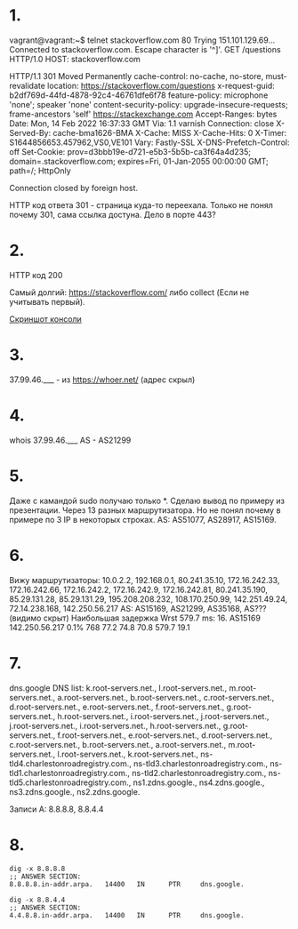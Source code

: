 # 1.
vagrant@vagrant:~$ telnet stackoverflow.com 80
Trying 151.101.129.69...
Connected to stackoverflow.com.
Escape character is '^]'.
GET /questions HTTP/1.0
HOST: stackoverflow.com

HTTP/1.1 301 Moved Permanently
cache-control: no-cache, no-store, must-revalidate
location: https://stackoverflow.com/questions
x-request-guid: b2df769d-44fd-4878-92c4-46761dfe6f78
feature-policy: microphone 'none'; speaker 'none'
content-security-policy: upgrade-insecure-requests; frame-ancestors 'self' https://stackexchange.com
Accept-Ranges: bytes
Date: Mon, 14 Feb 2022 16:37:33 GMT
Via: 1.1 varnish
Connection: close
X-Served-By: cache-bma1626-BMA
X-Cache: MISS
X-Cache-Hits: 0
X-Timer: S1644856653.457962,VS0,VE101
Vary: Fastly-SSL
X-DNS-Prefetch-Control: off
Set-Cookie: prov=d3bbb19e-d721-e5b3-5b5b-ca3f64a4d235; domain=.stackoverflow.com; expires=Fri, 01-Jan-2055 00:00:00 GMT; path=/; HttpOnly

Connection closed by foreign host.

HTTP код ответа 301 - страница куда-то переехала.
Только не понял почему 301, сама ссылка достуна. Дело в порте 443?

# 2.
HTTP код 200

Самый долгий:
https://stackoverflow.com/
либо 
collect (Если не учитывать первый).

[Скриншот консоли](https://github.com/almasamrin/devops-netology/blob/main/3_6_HW/3_6_2.jpg)

# 3.
37.99.46.___ - из https://whoer.net/ (адрес скрыл)

# 4.
whois 37.99.46.___
AS - AS21299

# 5.
Даже с камандой sudo получаю только *.
Сделаю вывод по примеру из презентации.
Через 13 разных маршрутизатора. Но не понял почему в примере по 3 IP в некоторых строках.
AS: AS51077, AS28917, AS15169.

# 6.
Вижу маршрутизаторы:
10.0.2.2, 192.168.0.1, 80.241.35.10, 172.16.242.33, 172.16.242.66, 172.16.242.2, 172.16.242.9, 172.16.242.81, 80.241.35.190, 85.29.131.28, 85.29.131.29, 195.208.208.232, 108.170.250.99, 142.251.49.24, 72.14.238.168, 142.250.56.217
AS: AS15169, AS21299, AS35168, AS??? (видимо скрыт)
Наибольшая задержка Wrst 579.7 ms: 
16. AS15169  142.250.56.217     0.1%   768   77.2  74.8  70.8 579.7  19.1

# 7.
dns.google DNS list: k.root-servers.net., l.root-servers.net., m.root-servers.net., a.root-servers.net., b.root-servers.net., c.root-servers.net., d.root-servers.net., e.root-servers.net., f.root-servers.net., g.root-servers.net., h.root-servers.net., i.root-servers.net., j.root-servers.net., j.root-servers.net., i.root-servers.net., h.root-servers.net., g.root-servers.net., f.root-servers.net., e.root-servers.net., d.root-servers.net., c.root-servers.net., b.root-servers.net., a.root-servers.net., m.root-servers.net., l.root-servers.net., k.root-servers.net., ns-tld4.charlestonroadregistry.com., ns-tld3.charlestonroadregistry.com., ns-tld1.charlestonroadregistry.com., ns-tld2.charlestonroadregistry.com., ns-tld5.charlestonroadregistry.com., ns1.zdns.google., ns4.zdns.google., ns3.zdns.google., ns2.zdns.google.

Записи A: 8.8.8.8, 8.8.4.4

# 8.
```
dig -x 8.8.8.8
;; ANSWER SECTION:
8.8.8.8.in-addr.arpa.   14400   IN      PTR     dns.google.
```

```
dig -x 8.8.4.4
;; ANSWER SECTION:
4.4.8.8.in-addr.arpa.   14400   IN      PTR     dns.google.
```
